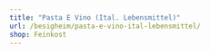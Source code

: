 ```yaml
---
title: "Pasta E Vino (Ital. Lebensmittel)"
url: /besigheim/pasta-e-vino-ital-lebensmittel/
shop: Feinkost
---
```

